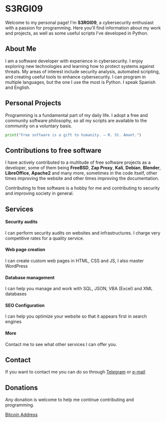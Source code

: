 # S3RGI09

Welcome to my personal page! I'm **S3RGI09**, a cybersecurity enthusiast with a passion for programming. Here you'll find information about my work and projects, as well as some useful scripts I've developed in Python.

## About Me

I am a software developer with experience in cybersecurity. I enjoy exploring new technologies and learning how to protect systems against threats. My areas of interest include security analysis, automated scripting, and creating useful tools to enhance cybersecurity. 
I can program in multiple languages, but the one I use the most is Python. 
I speak Spanish and English.

## Personal Projects

Programming is a fundamental part of my daily life. I adopt a free and community software philosophy, so all my scripts are available to the community on a voluntary basis.

```python
print("Free software is a gift to humanity. — R. St. Amant.")
```
## Contributions to free software

I have actively contributed to a multitude of free software projects as a developer, some of them being **FreeBSD**, **Zap Proxy**, **Kali**, **Debian**, **Blender**, **LibreOffice**, **Apache2** and many more, sometimes in the code itself, other times improving the website and other times improving the documentation.

Contributing to free software is a hobby for me and contributing to security and improving society in general.

## Services

#### Security audits

I can perform security audits on websites and infrastructures. I charge very competitive rates for a quality service.
#### Web page creation

I can create custom web pages in HTML, CSS and JS, I also master WordPress
#### Database management

I can help you manage and work with SQL, JSON, VBA (Excel) and XML databases
#### SEO Configuration

I can help you optimize your website so that it appears first in search engines
#### More

Contact me to see what other services I can offer you.

## Contact

If you want to contact me you can do so through [Telegram](https://t.me/s3r_gx0) or [e-mail](mailto://s3rgi09@iname.com)
## Donations

Any donation is welcome to help me continue contributing and programming.

[Bitcoin Address](BitcoinAddress)
